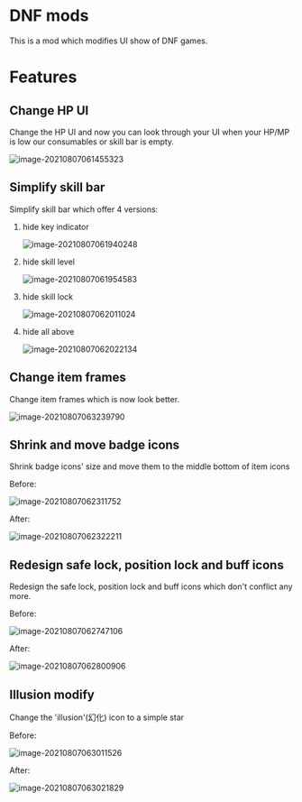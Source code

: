 # DNF mods
This is a mod which modifies UI show of DNF games.

# Features

 

## Change HP UI

Change the HP UI and now you can look through your UI when your HP/MP is low our consumables or skill bar is empty.

![image-20210807061455323](C:\Users\94507\AppData\Roaming\Typora\typora-user-images\image-20210807061455323.png)



## Simplify skill bar

Simplify skill bar which offer 4 versions:

1. hide key indicator

   ![image-20210807061940248](C:\Users\94507\AppData\Roaming\Typora\typora-user-images\image-20210807061940248.png)

2. hide skill level

   ![image-20210807061954583](C:\Users\94507\AppData\Roaming\Typora\typora-user-images\image-20210807061954583.png)

3. hide skill lock

   ![image-20210807062011024](C:\Users\94507\AppData\Roaming\Typora\typora-user-images\image-20210807062011024.png)

4. hide all above

   ![image-20210807062022134](C:\Users\94507\AppData\Roaming\Typora\typora-user-images\image-20210807062022134.png)

   

## Change item frames

Change item frames which is now look better.

![image-20210807063239790](C:\Users\94507\AppData\Roaming\Typora\typora-user-images\image-20210807063239790.png)



## Shrink and move badge icons

Shrink badge icons' size and move them to the middle bottom of item icons

Before:

![image-20210807062311752](C:\Users\94507\AppData\Roaming\Typora\typora-user-images\image-20210807062311752.png)

After:

![image-20210807062322211](C:\Users\94507\AppData\Roaming\Typora\typora-user-images\image-20210807062322211.png)



## Redesign safe lock, position lock and buff icons

Redesign the safe lock, position lock and buff icons which don't conflict any more.

Before:

![image-20210807062747106](C:\Users\94507\AppData\Roaming\Typora\typora-user-images\image-20210807062747106.png)

After:

![image-20210807062800906](C:\Users\94507\AppData\Roaming\Typora\typora-user-images\image-20210807062800906.png)

## Illusion modify

Change the 'illusion'(幻化) icon to a simple star

Before:

![image-20210807063011526](C:\Users\94507\AppData\Roaming\Typora\typora-user-images\image-20210807063011526.png)

 After:

![image-20210807063021829](C:\Users\94507\AppData\Roaming\Typora\typora-user-images\image-20210807063021829.png)

